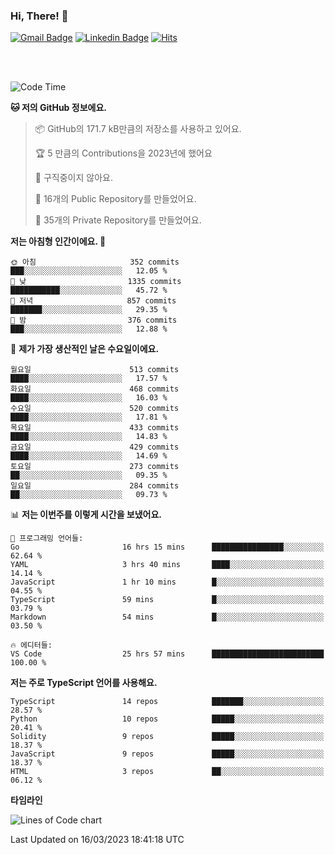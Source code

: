 ### Hi, There! 👋


[![Gmail Badge](https://img.shields.io/badge/-725psh@gmail.com-c14438?style=flat&logo=Gmail&logoColor=white&link=mailto:725psh@gmail.com)](mailto:725psh@gmail.com) 
[![Linkedin Badge](https://img.shields.io/badge/-soohanpark-0072b1?style=flat&logo=Linkedin&logoColor=white&link=https://www.linkedin.com/in/soohanpark/)](https://www.linkedin.com/in/soohanpark/) 
[![Hits](https://hits.seeyoufarm.com/api/count/incr/badge.svg?url=https%3A%2F%2Fgithub.com%2FSoohan-Park&count_bg=%23000000&title_bg=%23828282&icon=gradle.svg&icon_color=%23FFFFFF&title=Visited&edge_flat=false)](https://hits.seeyoufarm.com)  

<br />
<br />

<!--START_SECTION:waka-->
![Code Time](http://img.shields.io/badge/Code%20Time-677%20hrs%2052%20mins-blue)

**🐱 저의 GitHub 정보에요.** 

> 📦 GitHub의 171.7 kB만큼의 저장소를 사용하고 있어요. 
 > 
> 🏆 5 만큼의 Contributions을 2023년에 했어요
 > 
> 🚫 구직중이지 않아요.
 > 
> 📜 16개의 Public Repository를 만들었어요. 
 > 
> 🔑 35개의 Private Repository를 만들었어요. 
 > 
**저는 아침형 인간이에요. 🐤** 

```text
🌞 아침                     352 commits         ███░░░░░░░░░░░░░░░░░░░░░░   12.05 % 
🌆 낮　                     1335 commits        ███████████░░░░░░░░░░░░░░   45.72 % 
🌃 저녁                     857 commits         ███████░░░░░░░░░░░░░░░░░░   29.35 % 
🌙 밤　                     376 commits         ███░░░░░░░░░░░░░░░░░░░░░░   12.88 % 
```
📅 **제가 가장 생산적인 날은 수요일이에요.** 

```text
월요일                      513 commits         ████░░░░░░░░░░░░░░░░░░░░░   17.57 % 
화요일                      468 commits         ████░░░░░░░░░░░░░░░░░░░░░   16.03 % 
수요일                      520 commits         ████░░░░░░░░░░░░░░░░░░░░░   17.81 % 
목요일                      433 commits         ████░░░░░░░░░░░░░░░░░░░░░   14.83 % 
금요일                      429 commits         ████░░░░░░░░░░░░░░░░░░░░░   14.69 % 
토요일                      273 commits         ██░░░░░░░░░░░░░░░░░░░░░░░   09.35 % 
일요일                      284 commits         ██░░░░░░░░░░░░░░░░░░░░░░░   09.73 % 
```


📊 **저는 이번주를 이렇게 시간을 보냈어요.** 

```text
💬 프로그래밍 언어들: 
Go                       16 hrs 15 mins      ████████████████░░░░░░░░░   62.64 % 
YAML                     3 hrs 40 mins       ████░░░░░░░░░░░░░░░░░░░░░   14.14 % 
JavaScript               1 hr 10 mins        █░░░░░░░░░░░░░░░░░░░░░░░░   04.55 % 
TypeScript               59 mins             █░░░░░░░░░░░░░░░░░░░░░░░░   03.79 % 
Markdown                 54 mins             █░░░░░░░░░░░░░░░░░░░░░░░░   03.50 % 

🔥 에디터들: 
VS Code                  25 hrs 57 mins      █████████████████████████   100.00 % 
```

**저는 주로 TypeScript 언어를 사용해요.** 

```text
TypeScript               14 repos            ███████░░░░░░░░░░░░░░░░░░   28.57 % 
Python                   10 repos            █████░░░░░░░░░░░░░░░░░░░░   20.41 % 
Solidity                 9 repos             █████░░░░░░░░░░░░░░░░░░░░   18.37 % 
JavaScript               9 repos             █████░░░░░░░░░░░░░░░░░░░░   18.37 % 
HTML                     3 repos             ██░░░░░░░░░░░░░░░░░░░░░░░   06.12 % 
```



**타임라인**

![Lines of Code chart](https://raw.githubusercontent.com/Soohan-Park/Soohan-Park/master/assets/bar_graph.png)


 Last Updated on 16/03/2023 18:41:18 UTC
<!--END_SECTION:waka-->
